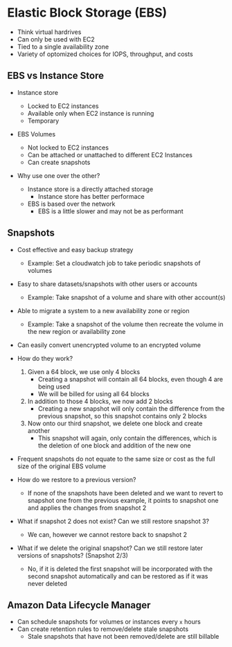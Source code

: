 # Elastic Block Storage (EBS)
- Think virtual hardrives
- Can only be used with EC2
- Tied to a single availability zone
- Variety of optomized choices for IOPS, throughput, and costs

## EBS vs Instance Store
- Instance store
    - Locked to EC2 instances
    - Available only when EC2 instance is running
    - Temporary

- EBS Volumes
    - Not locked to EC2 instances
    - Can be attached or unattached to different EC2 Instances
    - Can create snapshots

- Why use one over the other?
    - Instance store is a directly attached storage
        - Instance store has better performace
    - EBS is based over the network
        - EBS is a little slower and may not be as performant

## Snapshots
- Cost effective and easy backup strategy
    - Example: Set a cloudwatch job to take periodic snapshots of volumes
- Easy to share datasets/snapshots with other users or accounts
    - Example: Take snapshot of a volume and share with other account(s)
- Able to migrate a system to a new availability zone or region
    - Example: Take a snapshot of the volume then recreate the volume in the new region or availability zone
- Can easily convert unencrypted volume to an encrypted volume

- How do they work?
    1. Given a 64 block, we use only 4 blocks
        - Creating a snapshot will contain all 64 blocks, even though 4 are being used
        - We will be billed for using all 64 blocks
    2. In addition to those 4 blocks, we now add 2 blocks
        - Creating a new snapshot will only contain the difference from the previous snapshot, so this snapshot contains only 2 blocks
    3. Now onto our third snapshot, we delete one block and create another
        - This snapshot will again, only contain the differences, which is the deletion of one block and addition of the new one

- Frequent snapshots do not equate to the same size or cost as the full size of the original EBS volume

- How do we restore to a previous version?
    - If none of the snapshots have been deleted and we want to revert to snapshot one from the previous example, it points to snapshot one and applies the changes from snapshot 2
- What if snapshot 2 does not exist? Can we still restore snapshot 3?
    - We can, however we cannot restore back to snapshot 2
- What if we delete the original snapshot? Can we still restore later versions of snapshots? (Snapshot 2/3)
    - No, if it is deleted the first snapshot will be incorporated with the second snapshot automatically and can be restored as if it was never deleted

## Amazon Data Lifecycle Manager
- Can schedule snapshots for volumes or instances every `x` hours
- Can create retention rules to remove/delete stale snapshots
    - Stale snapshots that have not been removed/delete are still billable